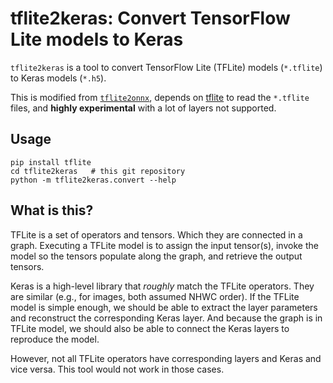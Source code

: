 tflite2keras: Convert TensorFlow Lite models to Keras
=====================================================

`tflite2keras` is a tool to convert TensorFlow Lite (TFLite) models
(`*.tflite`) to Keras models (`*.h5`).

This is modified from [`tflite2onnx`](https://github.com/zhenhuaw-me/tflite2onnx), depends on
[tflite](https://github.com/zhenhuaw-me/tflite) to read the `*.tflite` files, and
**highly experimental** with a lot of layers not supported.

## Usage

```
pip install tflite
cd tflite2keras   # this git repository
python -m tflite2keras.convert --help
```

## What is this?

TFLite is a set of operators and tensors. Which they are connected in a graph.
Executing a TFLite model is to assign the input tensor(s), invoke the model so
the tensors populate along the graph, and retrieve the output tensors.

Keras is a high-level library that *roughly* match the TFLite operators. They
are similar (e.g., for images, both assumed NHWC order). If the TFLite model is
simple enough, we should be able to extract the layer parameters and
reconstruct the corresponding Keras layer. And because the graph is in TFLite
model, we should also be able to connect the Keras layers to reproduce the
model.

However, not all TFLite operators have corresponding layers and Keras and vice
versa. This tool would not work in those cases.
